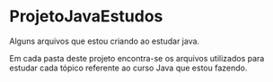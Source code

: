 # ProjetoJavaEstudos  
Alguns arquivos que estou criando ao estudar java.

Em cada pasta deste projeto encontra-se os arquivos utilizados para estudar cada tópico referente ao curso Java que estou fazendo.
